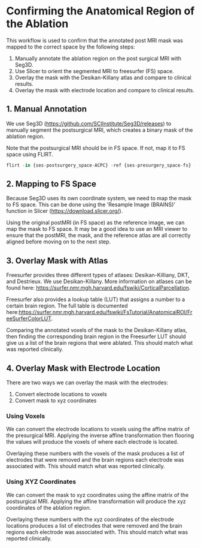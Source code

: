# Confirming the Anatomical Region of the Ablation

This workflow is used to confirm that the annotated post MRI mask was mapped to the correct space by the following steps:

1. Manually annotate the ablation region on the post surgical MRI with Seg3D.
2. Use Slicer to orient the segmented MRI to freesurfer (FS) space.
3. Overlay the mask with the Desikan-Killany atlas and compare to clinical results.
4. Overlay the mask with electrode location and compare to clinical results. 

## 1. Manual Annotation

We use Seg3D (https://github.com/SCIInstitute/Seg3D/releases) to manually segment the postsurgical MRI, which creates a binary mask of the ablation region. 

Note that the postsurgical MRI should be in FS space. If not, map it to FS space using FLIRT. 


```python
flirt -in {ses-postsurgery_space-ACPC} -ref {ses-presurgery_space-fs} -out {ses-postsurgery_space-fs}
```

## 2. Mapping to FS Space

Because Seg3D uses its own coordinate system, we need to map the mask to FS space. This can be done using the 'Resample Image (BRAINS)' function in Slicer (https://download.slicer.org/).

Using the original postMRI (in FS space) as the reference image, we can map the mask to FS space. It may be a good idea to use an MRI viewer to ensure that the postMRI, the mask, and the reference atlas are all correctly aligned before moving on to the next step.

## 3. Overlay Mask with Atlas

Freesurfer provides three different types of atlases: Desikan-Killiany, DKT, and Destrieux. We use Desikan-Killany. More information on atlases can be found here: https://surfer.nmr.mgh.harvard.edu/fswiki/CorticalParcellation.

Freesurfer also provides a lookup table (LUT) that assigns a number to a certain brain region. The full table is documented here:https://surfer.nmr.mgh.harvard.edu/fswiki/FsTutorial/AnatomicalROI/FreeSurferColorLUT.

Comparing the annotated voxels of the mask to the Desikan-Killany atlas, then finding the corresponding brain region in the Freesurfer LUT should give us a list of the brain regions that were ablated. This should match what was reported clinically.

## 4. Overlay Mask with Electrode Location

There are two ways we can overlay the mask with the electrodes:
1. Convert electrode locations to voxels
2. Convert mask to xyz coordinates

### Using Voxels

We can convert the electrode locations to voxels using the affine matrix of the presurgical MRI. Applying the inverse affine transformation then flooring the values will produce the voxels of where each electrode is located. 

Overlaying these numbers with the voxels of the mask produces a list of electrodes that were removed and the brain regions each electrode was associated with. This should match what was reported clinically. 

### Using XYZ Coordinates

We can convert the mask to xyz coordinates using the affine matrix of the postsurgical MRI. Applying the affine transformation will produce the xyz coordinates of the ablation region.

Overlaying these numbers with the xyz coordinates of the electrode locations produces a list of electrodes that were removed and the brain regions each electrode was associated with. This should match what was reported clinically.


```python

```
